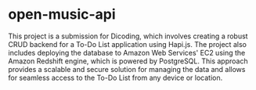 # open-music-api
This project is a submission for Dicoding, which involves creating a robust CRUD backend for a To-Do List application using Hapi.js. The project also includes deploying the database to Amazon Web Services' EC2 using the Amazon Redshift engine, which is powered by PostgreSQL. This approach provides a scalable and secure solution for managing the data and allows for seamless access to the To-Do List from any device or location.